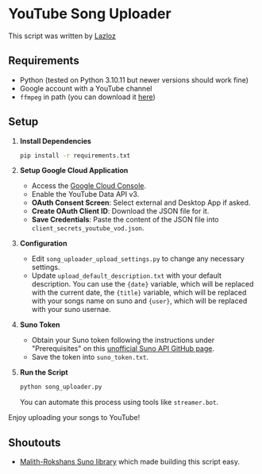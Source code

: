 # YouTube Song Uploader

This script was written by [Lazloz](https://twitch.tv/Lazloz)

## Requirements
- Python (tested on Python 3.10.11 but newer versions should work fine)
- Google account with a YouTube channel
- `ffmpeg` in path (you can download it [here](https://ffmpeg.org/))

## Setup
1. **Install Dependencies**
   ```sh
   pip install -r requirements.txt
   ```

2. **Setup Google Cloud Application**
   - Access the [Google Cloud Console](https://console.cloud.google.com/).
   - Enable the YouTube Data API v3.
   - **OAuth Consent Screen**: Select external and Desktop App if asked.
   - **Create OAuth Client ID**: Download the JSON file for it.
   - **Save Credentials**: Paste the content of the JSON file into `client_secrets_youtube_vod.json`.

3. **Configuration**
   - Edit `song_uploader_upload_settings.py` to change any necessary settings.
   - Update `upload_default_description.txt` with your default description. You can use the `{date}` variable, which will be replaced with the current date, the `{title}` variable, which will be replaced with your songs name on suno and `{user}`, which will be replaced with your suno usernae. 

4. **Suno Token**
   - Obtain your Suno token following the instructions under "Prerequisites" on this [unofficial Suno API GitHub page](https://github.com/Malith-Rukshan/Suno-API).
   - Save the token into `suno_token.txt`.

5. **Run the Script**
   ```sh
   python song_uploader.py
   ```

   You can automate this process using tools like `streamer.bot`.

Enjoy uploading your songs to YouTube!

## Shoutouts 
- [Malith-Rokshans Suno library](https://github.com/Malith-Rukshan/Suno-API) which made building this script easy.
